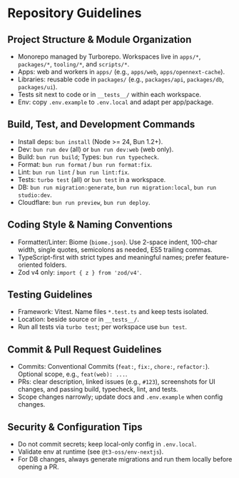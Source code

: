 # Repository Guidelines

## Project Structure & Module Organization
- Monorepo managed by Turborepo. Workspaces live in `apps/*`, `packages/*`, `tooling/*`, and `scripts/*`.
- Apps: web and workers in `apps/` (e.g., `apps/web`, `apps/opennext-cache`).
- Libraries: reusable code in `packages/` (e.g., `packages/api`, `packages/db`, `packages/ui`).
- Tests sit next to code or in `__tests__/` within each workspace.
- Env: copy `.env.example` to `.env.local` and adapt per app/package.

## Build, Test, and Development Commands
- Install deps: `bun install` (Node >= 24, Bun 1.2+).
- Dev: `bun run dev` (all) or `bun run dev:web` (web only).
- Build: `bun run build`; Types: `bun run typecheck`.
- Format: `bun run format` / `bun run format:fix`.
- Lint: `bun run lint` / `bun run lint:fix`.
- Tests: `turbo test` (all) or `bun test` in a workspace.
- DB: `bun run migration:generate`, `bun run migration:local`, `bun run studio:dev`.
- Cloudflare: `bun run preview`, `bun run deploy`.

## Coding Style & Naming Conventions
- Formatter/Linter: Biome (`biome.json`). Use 2-space indent, 100-char width, single quotes, semicolons as needed, ES5 trailing commas.
- TypeScript-first with strict types and meaningful names; prefer feature-oriented folders.
- Zod v4 only: `import { z } from 'zod/v4'`.

## Testing Guidelines
- Framework: Vitest. Name files `*.test.ts` and keep tests isolated.
- Location: beside source or in `__tests__/`.
- Run all tests via `turbo test`; per workspace use `bun test`.

## Commit & Pull Request Guidelines
- Commits: Conventional Commits (`feat:`, `fix:`, `chore:`, `refactor:`). Optional scope, e.g., `feat(web): ...`.
- PRs: clear description, linked issues (e.g., `#123`), screenshots for UI changes, and passing build, typecheck, lint, and tests.
- Scope changes narrowly; update docs and `.env.example` when config changes.

## Security & Configuration Tips
- Do not commit secrets; keep local-only config in `.env.local`.
- Validate env at runtime (see `@t3-oss/env-nextjs`).
- For DB changes, always generate migrations and run them locally before opening a PR.

